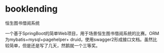 # booklending
恒生图书借阅系统

一个基于SpringBoot的简单Web项目，用于场景恒生图书借阅系统的比赛。ORM为mybatis+mysql+pagehelper+ druid，使用swagger2形成接口文档。虽然比较简单，但是还是写了几天，然鹅就一个三等奖。
